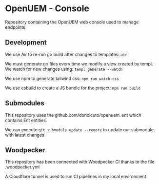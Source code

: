 # OpenUEM - Console

Repository containing the OpenUEM web console used to manage endpoints

## Development

We use Air to re-run go build after changes to templates: `air`

We must generate go files every time we modify a view created by templ. We watch for new changes using: `templ generate --watch`

We use npm to generate tailwind css: `npm run watch-css`

We use esbuild to create a JS bundle for the project: `npm run build`

## Submodules

This repository uses the github.com/doncicuto/openuem_ent which contains Ent entities.

We can execute `git submodule update --remote` to update our submodule with latest changes

## Woodpecker

This repository has been connected with Woodpecker CI thanks to the file .woodpecker.yml

A Cloudflare tunnel is used to run CI pipelines in my local environment
